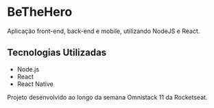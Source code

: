 # BeTheHero

Aplicação front-end, back-end e mobile, utilizando NodeJS e React.

## Tecnologias Utilizadas

- Node.js
- React
- React Native

Projeto desenvolvido ao longo da semana Omnistack 11 da Rocketseat.
